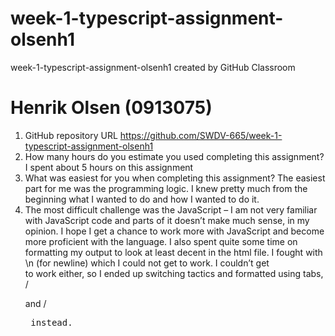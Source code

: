 # week-1-typescript-assignment-olsenh1
week-1-typescript-assignment-olsenh1 created by GitHub Classroom
# Henrik Olsen (0913075)

1.	GitHub repository URL
https://github.com/SWDV-665/week-1-typescript-assignment-olsenh1
2.	How many hours do you estimate you used completing this assignment?
I spent about 5 hours on this assignment
3.	What was easiest for you when completing this assignment?
The easiest part for me was the programming logic. I knew pretty much from the beginning what I wanted to do and how I wanted to do it.
4.	The most difficult challenge was the JavaScript – I am not very familiar with JavaScript code and parts of it doesn’t make much sense, in my opinion. I hope I get a chance to work more with JavaScript and become more proficient with the language. I also spent quite some time on formatting my output to look at least decent in the html file. I fought with \n (for newline) which I could not get to work. I couldn’t get <br> to work either, so I ended up switching tactics and formatted using tabs, /<p> and /<pre> instead.

